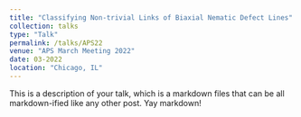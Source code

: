 ```yaml
---
title: "Classifying Non-trivial Links of Biaxial Nematic Defect Lines"
collection: talks
type: "Talk"
permalink: /talks/APS22
venue: "APS March Meeting 2022"
date: 03-2022
location: "Chicago, IL"
---
```


This is a description of your talk, which is a markdown files that can be all markdown-ified like any other post. Yay markdown!
